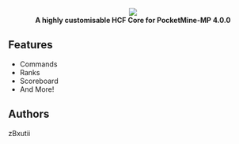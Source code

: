 <p align="center">
    <a href="https://pmmp.io"><img src="http://cdn.pocketmine.net/img/PocketMine-MP-h.png"></img></a><br>
    <b>A highly customisable HCF Core for PocketMine-MP 4.0.0</b>

## Features

* Commands
* Ranks
* Scoreboard
* And More!

## Authors

zBxutii
